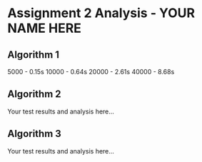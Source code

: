 # Assignment 2 Analysis - YOUR NAME HERE

## Algorithm 1

5000 - 0.15s
10000 - 0.64s
20000 - 2.61s
40000 - 8.68s

## Algorithm 2

Your test results and analysis here...

## Algorithm 3

Your test results and analysis here...
